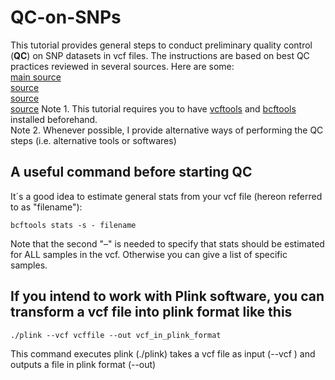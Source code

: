 # QC-on-SNPs
This tutorial provides general steps to conduct preliminary quality control (**QC**) on SNP datasets in vcf files. The instructions are based on best QC practices reviewed in several sources. Here are some:  
[main source](https://doi.org/10.1002/sim.6605)  
[source](https://currentprotocols.onlinelibrary.wiley.com/doi/10.1002/0471142905.hg0119s68)  
[source](https://pubmed.ncbi.nlm.nih.gov/29484742/)  
[source](https://onlinelibrary.wiley.com/doi/10.1002/gepi.20516)
Note 1. This tutorial requires you to have [vcftools](https://vcftools.github.io/man_latest.html) and [bcftools](https://samtools.github.io/bcftools/) installed beforehand.  
Note 2. Whenever possible, I provide alternative ways of performing the QC steps (i.e. alternative tools or softwares)  
## A useful command before starting QC
It´s a good idea to estimate general stats from your vcf file (hereon referred to as "filename"):
```
bcftools stats -s - filename
```
Note that the second "–" is needed to specify that stats should be estimated for ALL samples in the vcf. Otherwise you can give a list of specific samples. 
## If you intend to work with Plink software, you can transform a vcf file into plink format like this
```
./plink --vcf vcffile --out vcf_in_plink_format
```
This command executes plink (./plink) takes a vcf file as input (--vcf ) and outputs a file in plink format (--out)

